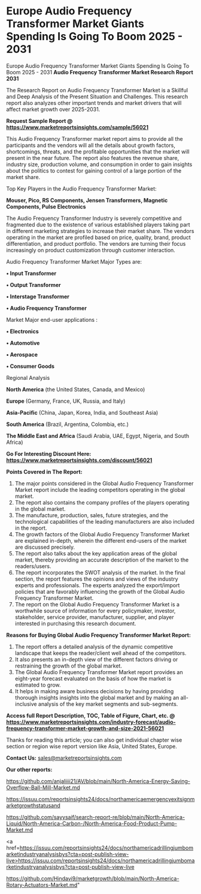 # Europe Audio Frequency Transformer Market Giants Spending Is Going To Boom 2025 - 2031
 Europe Audio Frequency Transformer Market Giants Spending Is Going To Boom 2025 - 2031
<strong>Audio Frequency Transformer Market Research Report 2031</strong>

The Research Report on Audio Frequency Transformer Market is a Skillful and Deep Analysis of the Present Situation and Challenges. This research report also analyzes other important trends and market drivers that will affect market growth over 2025-2031.

<strong>Request Sample Report @ <a href=https://www.marketreportsinsights.com/sample/56021>https://www.marketreportsinsights.com/sample/56021</a></strong>

This Audio Frequency Transformer market report aims to provide all the participants and the vendors will all the details about growth factors, shortcomings, threats, and the profitable opportunities that the market will present in the near future. The report also features the revenue share, industry size, production volume, and consumption in order to gain insights about the politics to contest for gaining control of a large portion of the market share.

Top Key Players in the Audio Frequency Transformer Market:

<strong>Mouser, Pico, RS Components, Jensen Transformers, Magnetic Components, Pulse Electronics</strong>

The Audio Frequency Transformer Industry is severely competitive and fragmented due to the existence of various established players taking part in different marketing strategies to increase their market share. The vendors operating in the market are profiled based on price, quality, brand, product differentiation, and product portfolio. The vendors are turning their focus increasingly on product customization through customer interaction.

Audio Frequency Transformer Market Major Types are:

<strong>• Input Transformer

• Output Transformer

• Interstage Transformer

• Audio Frequency Transformer</strong>

Market Major end-user applications :

<strong>• Electronics

• Automotive

• Aerospace

• Consumer Goods</strong>

Regional Analysis

</u><strong><b>North America</b></strong> (the United States, Canada, and Mexico)

<strong><b>Europe </b></strong>(Germany, France, UK, Russia, and Italy)

<strong><b>Asia-Pacific</b></strong> (China, Japan, Korea, India, and Southeast Asia)

<strong><b>South America</b></strong> (Brazil, Argentina, Colombia, etc.)

<strong><b>The Middle East and Africa</b></strong> (Saudi Arabia, UAE, Egypt, Nigeria, and South Africa)

<strong>Go For Interesting Discount Here: <a href=https://www.marketreportsinsights.com/discount/56021>https://www.marketreportsinsights.com/discount/56021</a></strong>

<strong>Points Covered in The Report:</strong>
<ol>
  <li>The major points considered in the Global Audio Frequency Transformer Market report include the leading competitors operating in the global market.</li>
  <li>The report also contains the company profiles of the players operating in the global market.</li>
  <li>The manufacture, production, sales, future strategies, and the technological capabilities of the leading manufacturers are also included in the report.</li>
  <li>The growth factors of the Global Audio Frequency Transformer Market are explained in-depth, wherein the different end-users of the market are discussed precisely.</li>
  <li>The report also talks about the key application areas of the global market, thereby providing an accurate description of the market to the readers/users.</li>
  <li>The report incorporates the SWOT analysis of the market. In the final section, the report features the opinions and views of the industry experts and professionals. The experts analyzed the export/import policies that are favorably influencing the growth of the Global Audio Frequency Transformer Market.</li>
  <li>The report on the Global Audio Frequency Transformer Market is a worthwhile source of information for every policymaker, investor, stakeholder, service provider, manufacturer, supplier, and player interested in purchasing this research document.</li>
</ol>
<strong>Reasons for Buying Global Audio Frequency Transformer Market Report:</strong>

<ol>
  <li>The report offers a detailed analysis of the dynamic competitive landscape that keeps the reader/client well ahead of the competitors.</li>
  <li>It also presents an in-depth view of the different factors driving or restraining the growth of the global market.</li>
  <li>The Global Audio Frequency Transformer Market report provides an eight-year forecast evaluated on the basis of how the market is estimated to grow.</li>
  <li>It helps in making aware business decisions by having providing thorough insights insights into the global market and by making an all-inclusive analysis of the key market segments and sub-segments.</li>
</ol>
<strong>Access full Report Description, TOC, Table of Figure, Chart, etc. @ <a href=https://www.marketreportsinsights.com/industry-forecast/audio-frequency-transformer-market-growth-and-size-2021-56021>https://www.marketreportsinsights.com/industry-forecast/audio-frequency-transformer-market-growth-and-size-2021-56021</a></strong>


Thanks for reading this article; you can also get individual chapter wise section or region wise report version like Asia, United States, Europe.

<strong>Contact Us:</strong>
sales@marketreportsinsights.com

<strong>Our other reports:</strong>

<a href=https://github.com/anjaliiii21/AV/blob/main/North-America-Energy-Saving-Overflow-Ball-Mill-Market.md>https://github.com/anjaliiii21/AV/blob/main/North-America-Energy-Saving-Overflow-Ball-Mill-Market.md</a>

<a href=https://issuu.com/reportsinsights24/docs/northamericaemergencyexitsignmarketgrowthstatusand>https://issuu.com/reportsinsights24/docs/northamericaemergencyexitsignmarketgrowthstatusand</a>

<a href=https://github.com/sayysaif/search-report-re/blob/main/North-America-Liquid/North-America-Carbon-/North-America-Food-Product-Pump-Market.md>https://github.com/sayysaif/search-report-re/blob/main/North-America-Liquid/North-America-Carbon-/North-America-Food-Product-Pump-Market.md</a>

<a href=https://issuu.com/reportsinsights24/docs/northamericadrillingjumbomarketindustryanalysisbys?cta=post-publish-view-live>https://issuu.com/reportsinsights24/docs/northamericadrillingjumbomarketindustryanalysisbys?cta=post-publish-view-live</a>

<a href=https://github.com/Hindavi9/marketgrowth/blob/main/North-America-Rotary-Actuators-Market.md>https://github.com/Hindavi9/marketgrowth/blob/main/North-America-Rotary-Actuators-Market.md</a>"
